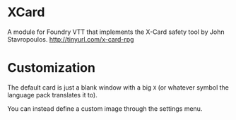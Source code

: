 # XCard

A module for Foundry VTT that implements the X-Card safety tool by John Stavropoulos. http://tinyurl.com/x-card-rpg

# Customization

The default card is just a blank window with a big `X` (or whatever symbol the language pack translates it to).

You can instead define a custom image through the settings menu.
